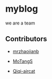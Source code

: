 # myblog

we are a team

## Contributors

* [mrzhaojianb](https://github.com/mrzhaojianb/)

* [MoTangS](https://github.com/MoTangS)

* [Qiqi-aircat](https://github.com/Qiqi-aircat)



